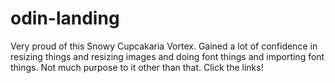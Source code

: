 # odin-landing
Very proud of this Snowy Cupcakaria Vortex. Gained a lot of confidence in resizing things and resizing images and doing font things and importing font things. Not much purpose to it other than that. Click the links!